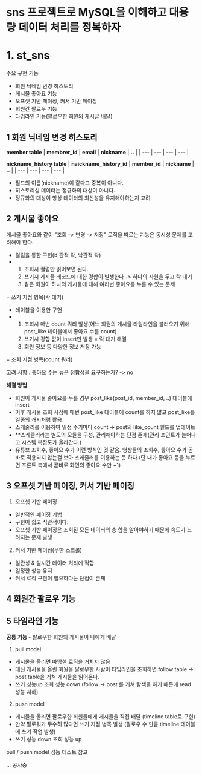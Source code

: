 # sns 프로젝트로 MySQL을 이해하고 대용량 데이터 처리를 정복하자

# 1. st_sns
주요 구현 기능
- 회원 닉네임 변경 히스토리
- 게시물 좋아요 기능
- 오프셋 기반 페이징, 커서 기반 페이징
- 회원간 팔로우 기능
- 타임라인 기능(팔로우한 회원의 게시글 배달)

## 1 회원 닉네임 변경 히스토리
**member table**
| **membrer_id** | **email** | **nickname** | **..** |
| --- | --- | --- | --- |

**nickname_history table**
| **naickname_history_id** | **member_id** | **nickname** | **..** |
| --- | --- | --- | --- |

- 필드의 이름(nickname)이 같다고 중복이 아니다.
- 히스토리성 데이터는 정규화의 대상이 아니다.
- 정규화의 대상이 항상 데이터의 최신성을 유지해야하는지 고려

## 2 게시물 좋아요
게시물 좋아요와 같이 "조회 -> 변경 -> 저장" 로직을 따르는 기능은 동시성 문제를 고려해야 한다.
- 컬럼을 통한 구현(비관적 락, 낙관적 락)
- 1. 조회시 컬럼만 읽어보면 된다.
  2. 쓰기시 게시물 레코드에 대한 경합이 발생한다 -> 하나의 자원을 두고 락 대기
  3. 같은 회원이 하나의 게시물에 대해 여러번 좋아요를 누를 수 있는 문제

= 쓰기 지점 병목(락 대기)

- 테이블을 이용한 구현
- 1. 조회시 매번 count 쿼리 발생(어느 회원의 게시물 타임라인을 불러오기 위해 post_like 테이블에서 좋아요 수를 count)
  2. 쓰기시 경합 없이 insert만 발생 = 락 대기 해결
  3. 회원 정보 등 다양한 정보 저장 가능
 
= 조회 지점 병목(count 쿼리)

고려 사항 : 좋아요 수는 높은 정합성을 요구하는가? -> no

**해결 방법**
- 회원이 게시물 좋아요를 누를 경우 post_like(post_id, member_id, ..) 테이블에 insert
- 이후 게시물 조회 시점에 매번 post_like 테이블에 count를 하지 않고 post_like를 일종의 캐시처럼 활용
- 스케줄러를 이용하여 일정 주기마다 count -> post의 like_count 필드를 업데이트
- **스케줄러라는 별도의 모듈을 구성, 관리해야하는 단점 존재(관리 포인트가 늘어나고 시스템 복잡도가 올라간다.)
- 유튜브 조회수, 좋아요 수가 이런 방식인 것 같음. 영상들의 조회수, 좋아요 수가 곧바로 적용되지 않는걸 보아 스케줄러를 이용하는 듯 하다.(단 내가 좋아요 등을 누르면 프론트 측에서 곧바로 화면의 좋아요 수만 +1)

## 3 오프셋 기반 페이징, 커서 기반 페이징
 1. 오프셋 기반 페이징
  - 일반적인 페이징 기법
  - 구현이 쉽고 직관적이다.
  - 오프셋 기반 페이징은 조회된 모든 데이터의 총 합을 알아야하기 때문에 속도가 느려지는 문제 발생
 2. 커서 기반 페이징(무한 스크롤)
  - 일관성 & 실시간 데이터 처리에 적합
  - 일정한 성능 유지
  - 커서 로직 구현이 필요하다는 단점이 존재

## 4 회원간 팔로우 기능

## 5 타임라인 기능
**공통 기능** - 팔로우한 회원의 게시물이 나에게 배달
1. pull model
 - 게시물을 올리면 마땅한 로직을 거치지 않음
 - 대신 게시물을 올린 회원을 팔로우한 사람이 타임라인을 조회하면 follow table -> post table을 거쳐 게시물을 읽어온다.
 - 쓰기 성능up 조회 성능 down (follow -> post 를 거쳐 탐색을 하기 때문에 read 성능 저하)
2. push model
 - 게시물을 올리면 팔로우한 회원들에게 게시물을 직접 배달 (timeline table로 구현)
 - 만약 팔로워가 무수히 많다면 쓰기 지점 병목 발생 (팔로우 수 만큼 timeline 테이블에 쓰기 작업 발생)
 - 쓰기 성능 down 조회 성능 up 

pull / push model 성능 테스트 참고

... 공사중
